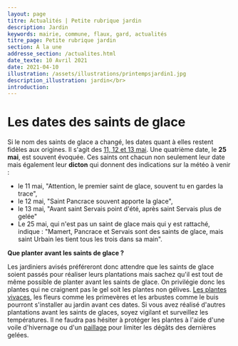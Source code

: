 ```yaml
---
layout: page
titre: Actualités | Petite rubrique jardin
description: Jardin
keywords: mairie, commune, flaux, gard, actualités
titre_page: Petite rubrique jardin
section: À la une
addresse_section: /actualites.html
date_texte: 10 Avril 2021
date: 2021-04-10
illustration: /assets/illustrations/printempsjardin1.jpg
description_illustration: jardin</br>
introduction: 
---
```


# Les dates des saints de glace <br>
Si le nom des saints de glace a changé, les dates quant à elles restent fidèles aux origines. Il s'agit des  [11, 12 et 13 mai](https://www.journaldesfemmes.fr/jardin/conseils-jardinage/1835301-que-faire-au-jardin-en-mai/). Une quatrième date, le <b>25 mai</b>, est souvent évoquée. Ces saints ont chacun non seulement leur date mais également leur <b>dicton</b> qui donnent des indications sur la météo à venir :<br>

- le 11 mai, "Attention, le premier saint de glace, souvent tu en gardes la trace",<br>
- le 12 mai, "Saint Pancrace souvent apporte la glace",<br>
- le 13 mai, "Avant saint Servais point d'été, après saint Servais plus de gelée"<br>
- Le 25 mai, qui n'est pas un saint de glace mais qui y est rattaché, indique : "Mamert, Pancrace et Servais sont des saints de glace, mais saint Urbain les tient tous les trois dans sa main".<br>

<b>Que planter avant les saints de glace ?</b><br>

Les jardiniers avisés préféreront donc attendre que les saints de glace soient passés pour réaliser leurs plantations mais sachez qu'il est tout de même possible de planter avant les saints de glace. On privilégie donc les plantes qui ne craignent pas le gel soit les plantes non gélives. [Les plantes vivaces](https://www.journaldesfemmes.fr/jardin/conseils-jardinage/2580502-plante-vivace/), les fleurs comme les primevères et les arbustes comme le buis pourront s'installer au jardin avant ces dates. Si vous avez réalisé d'autres plantations avant les saints de glaces, soyez vigilant et surveillez les températures. Il ne faudra pas hésiter à protéger les plantes à l'aide d'une voile d'hivernage ou d'un [paillage](https://www.journaldesfemmes.fr/jardin/conseils-jardinage/1859929-paillage-au-jardin-pourquoi-et-comment-pailler-vegetaux/) pour limiter les dégâts des dernières gelées.<br>

